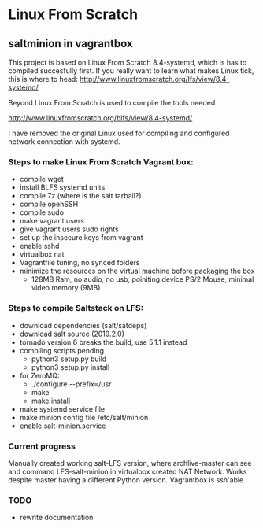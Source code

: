 # Linux From Scratch 
## saltminion in vagrantbox

This project is based on Linux From Scratch 8.4-systemd, which is has to compiled succesfully first. 
If you really want to learn what makes Linux tick, this is where to head:
http://www.linuxfromscratch.org/lfs/view/8.4-systemd/

Beyond Linux From Scratch is used to compile the tools needed

http://www.linuxfromscratch.org/blfs/view/8.4-systemd/

I have removed the original Linux used for compiling and configured network connection with systemd.

### Steps to make Linux From Scratch Vagrant box:
- compile wget
- install BLFS systemd units
- compile 7z (where is the salt tarball?)
- compile openSSH
- compile sudo
- make vagrant users
- give vagrant users sudo rights
- set up the insecure keys from vagrant
- enable sshd
- virtualbox nat
- Vagrantfile tuning, no synced folders
- minimize the resources on the virtual machine before packaging the box
  - 128MB Ram, no audio, no usb, poiniting device PS/2 Mouse, minimal video memory (9MB)
  
### Steps to compile Saltstack on LFS:
- download dependencies (salt/satdeps)
- download salt source (2019.2.0)
- tornado version 6 breaks the build, use 5.1.1 instead
- compiling scripts pending
  - python3 setup.py build
  - python3 setup.py install
- for ZeroMQ:
  - ./configure --prefix=/usr
  - make
  - make install
- make systemd service file
- make minion config file /etc/salt/minion
- enable salt-minion.service

### Current progress
Manually created working salt-LFS version, where archlive-master can see and command LFS-salt-minion
in virtualbox created NAT Network. Works despite master having a different Python version.
Vagrantbox is ssh'able.

### TODO
- rewrite documentation
